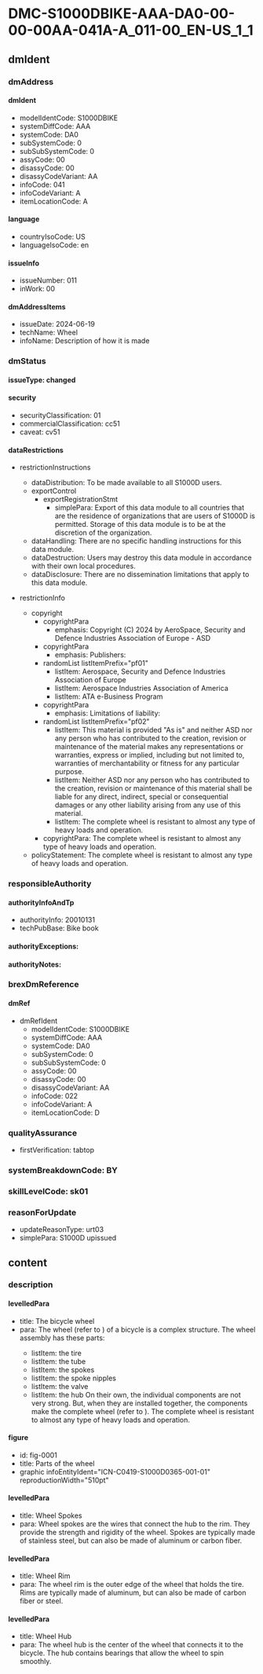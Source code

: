 # DMC-S1000DBIKE-AAA-DA0-00-00-00AA-041A-A_011-00_EN-US_1_1

## dmIdent

### dmAddress

#### dmIdent

*   modelIdentCode: S1000DBIKE
*   systemDiffCode: AAA
*   systemCode: DA0
*   subSystemCode: 0
*   subSubSystemCode: 0
*   assyCode: 00
*   disassyCode: 00
*   disassyCodeVariant: AA
*   infoCode: 041
*   infoCodeVariant: A
*   itemLocationCode: A

#### language

*   countryIsoCode: US
*   languageIsoCode: en

#### issueInfo

*   issueNumber: 011
*   inWork: 00

#### dmAddressItems

*   issueDate: 2024-06-19
*   techName: Wheel
*   infoName: Description of how it is made

### dmStatus

#### issueType: changed

#### security

*   securityClassification: 01
*   commercialClassification: cc51
*   caveat: cv51

#### dataRestrictions

*   restrictionInstructions
    *   dataDistribution: To be made available to all S1000D users.
    *   exportControl
        *   exportRegistrationStmt
            *   simplePara: Export of this data module to all countries that are the residence of organizations that are users of S1000D is permitted. Storage of this data module is to be at the discretion of the organization.
    *   dataHandling: There are no specific handling instructions for this data module.
    *   dataDestruction: Users may destroy this data module in accordance with their own local procedures.
    *   dataDisclosure: There are no dissemination limitations that apply to this data module.

*   restrictionInfo
    *   copyright
        *   copyrightPara
            *   emphasis: Copyright (C) 2024 by AeroSpace, Security and Defence Industries Association of Europe - ASD
        *   copyrightPara
            *   emphasis: Publishers:
        *   randomList listItemPrefix="pf01"
            *   listItem: Aerospace, Security and Defence Industries Association of Europe
            *   listItem: Aerospace Industries Association of America
            *   listItem: ATA e-Business Program
        *   copyrightPara
            *   emphasis: Limitations of liability:
        *   randomList listItemPrefix="pf02"
            *   listItem: This material is provided "As is" and neither ASD nor any person who has contributed to the creation, revision or maintenance of the material makes any representations or warranties, express or implied, including but not limited to, warranties of merchantability or fitness for any particular purpose.
            *   listItem: Neither ASD nor any person who has contributed to the creation, revision or maintenance of this material shall be liable for any direct, indirect, special or consequential damages or any other liability arising from any use of this material.
            *   listItem: The complete wheel is resistant to almost any type of heavy loads and operation.
        *   copyrightPara: The complete wheel is resistant to almost any type of heavy loads and operation.
    *   policyStatement: The complete wheel is resistant to almost any type of heavy loads and operation.

### responsibleAuthority

#### authorityInfoAndTp

*   authorityInfo: 20010131
*   techPubBase: Bike book

#### authorityExceptions:

#### authorityNotes:

### brexDmReference

#### dmRef

*   dmRefIdent
    *   modelIdentCode: S1000DBIKE
    *   systemDiffCode: AAA
    *   systemCode: DA0
    *   subSystemCode: 0
    *   subSubSystemCode: 0
    *   assyCode: 00
    *   disassyCode: 00
    *   disassyCodeVariant: AA
    *   infoCode: 022
    *   infoCodeVariant: A
    *   itemLocationCode: D

### qualityAssurance

*   firstVerification: tabtop

### systemBreakdownCode: BY

### skillLevelCode: sk01

### reasonForUpdate

*   updateReasonType: urt03
*   simplePara: S1000D upissued

## content

### description

#### levelledPara

*   title: The bicycle wheel
*   para: The wheel (refer to <internalRef internalRefId="fig-0001" internalRefTargetType="irtt01"/>) of a bicycle is a complex structure. The wheel assembly has these parts: <randomList listItemPrefix="pf01">
    *   listItem: the tire
    *   listItem: the tube
    *   listItem: the spokes
    *   listItem: the spoke nipples
    *   listItem: the valve
    *   listItem: the hub
</randomList> On their own, the individual components are not very strong. But, when they are installed together, the components make the complete wheel (refer to <internalRef internalRefId="fig-0001" internalRefTargetType="irtt01"/>). The complete wheel is resistant to almost any type of heavy loads and operation.

#### figure

*   id: fig-0001
*   title: Parts of the wheel
*   graphic infoEntityIdent="ICN-C0419-S1000D0365-001-01" reproductionWidth="510pt"

#### levelledPara

*   title: Wheel Spokes
*   para: Wheel spokes are the wires that connect the hub to the rim. They provide the strength and rigidity of the wheel. Spokes are typically made of stainless steel, but can also be made of aluminum or carbon fiber.

#### levelledPara

*   title: Wheel Rim
*   para: The wheel rim is the outer edge of the wheel that holds the tire. Rims are typically made of aluminum, but can also be made of carbon fiber or steel.

#### levelledPara

*   title: Wheel Hub
*   para: The wheel hub is the center of the wheel that connects it to the bicycle. The hub contains bearings that allow the wheel to spin smoothly.